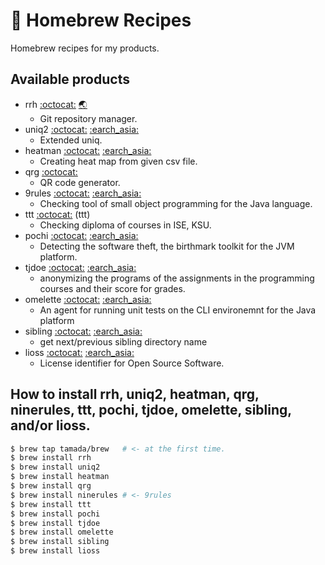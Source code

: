 # :beer: Homebrew Recipes

Homebrew recipes for my products.

## Available products

* rrh [:octocat:](https://github.com/tamada/rrh) [:earth_asia:](https://tamada.github.io/rrh)
    * Git repository manager.
* uniq2 [:octocat:](https://github.com/tamada/uniq2) [:earch_asia:](https://tamada.github.io/uniq2)
    * Extended uniq.
* heatman [:octocat:](https://github.com/tamada/goheatman) [:earch_asia:](https://tamada.github.io/goheatman)
    * Creating heat map from given csv file.
* qrg [:octocat:](https://github.com/tamada/qrg)
    * QR code generator.
* 9rules [:octocat:](https://github.com/tamada/9rules) [:earch_asia:](https://tamada.github.io/9rules)
    * Checking tool of small object programming for the Java language.
* ttt [:octocat:](https://github.com/tamada/ttt) (ttt)
    * Checking diploma of courses in ISE, KSU.
* pochi [:octocat:](https://github.com/tamada/pochi) [:earch_asia:](https://tamada.github.io/pochi)
    * Detecting the software theft, the birthmark toolkit for the JVM platform.
* tjdoe [:octocat:](https://github.com/tamada/tjdoe) [:earch_asia:](https://tamada.github.io/tjdoe)
    * anonymizing the programs of the assignments in the programming courses and their score for grades.
* omelette [:octocat:](https://github.com/tamada/omelette) [:earch_asia:](https://tamada.github.io/omelette)
    * An agent for running unit tests on the CLI environemnt for the Java platform
* sibling [:octocat:](https://github.com/tamada/sibling) [:earch_asia:](https://tamada.github.io/sibling)
    * get next/previous sibling directory name
* lioss [:octocat:](https://github.com/tamada/lioss) [:earch_asia:](https://tamada.github.io/lioss)
    * License identifier for Open Source Software.

## How to install rrh, uniq2, heatman, qrg, ninerules, ttt, pochi, tjdoe, omelette, sibling, and/or lioss.

```sh
$ brew tap tamada/brew   # <- at the first time.
$ brew install rrh
$ brew install uniq2
$ brew install heatman
$ brew install qrg
$ brew install ninerules # <- 9rules
$ brew install ttt
$ brew install pochi
$ brew install tjdoe
$ brew install omelette
$ brew install sibling
$ brew install lioss
```
